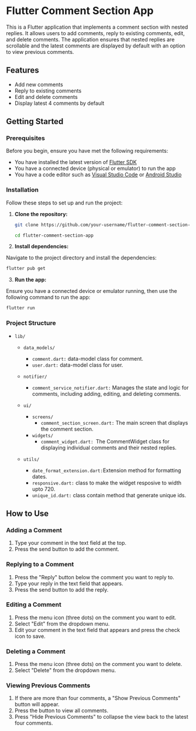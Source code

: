 # Flutter Comment Section App

This is a Flutter application that implements a comment section with nested replies. It allows users to add comments, reply to existing comments, edit, and delete comments. The application ensures that nested replies are scrollable and the latest comments are displayed by default with an option to view previous comments.

## Features

- Add new comments
- Reply to existing comments
- Edit and delete comments
- Display latest 4 comments by default

## Getting Started

### Prerequisites

Before you begin, ensure you have met the following requirements:

- You have installed the latest version of [Flutter SDK](https://flutter.dev/docs/get-started/install)
- You have a connected device (physical or emulator) to run the app
- You have a code editor such as [Visual Studio Code](https://code.visualstudio.com/) or [Android Studio](https://developer.android.com/studio)

### Installation

Follow these steps to set up and run the project:

1. **Clone the repository:**

   ```bash
   git clone https://github.com/your-username/flutter-comment-section-app.git

   cd flutter-comment-section-app

2. **Install dependencies:**

Navigate to the project directory and install the dependencies:

```bash
flutter pub get
```

3. **Run the app:**

Ensure you have a connected device or emulator running, then use the following command to run the app:

```bash
flutter run
```


### Project Structure


 * `lib/`

   * `data_models/`

     * `comment.dart:` data-model class for comment.
     * `user.dart:` data-model class for user. 
   *  `notifier/`
      * `comment_service_notifier.dart:` Manages the state and logic for comments, including adding, editing, and deleting comments.
   * `ui/`
     * `screens/`
        * `comment_section_screen.dart:`  The main screen that displays the comment section.
     * `widgets/`
        * `comment_widget.dart: `The CommentWidget class for displaying individual comments and their nested replies.
   * `utils/`
        * `date_format_extension.dart:`Extension method for formatting dates.
        * `responsive.dart:` class to make the widget resposive to width upto 720.
        * `unique_id.dart:` class contain method that generate unique ids.



## How to Use

### Adding a Comment
1. Type your comment in the text field at the top.
2. Press the send button to add the comment.

### Replying to a Comment
1. Press the "Reply" button below the comment you want to reply to.
2. Type your reply in the text field that appears.
3. Press the send button to add the reply.

### Editing a Comment
1. Press the menu icon (three dots) on the comment you want to edit.
2. Select "Edit" from the dropdown menu.
3. Edit your comment in the text field that appears and press the check icon to save.

### Deleting a Comment
1. Press the menu icon (three dots) on the comment you want to delete.
2. Select "Delete" from the dropdown menu.

### Viewing Previous Comments
1. If there are more than four comments, a "Show Previous Comments" button will appear.
2. Press the button to view all comments.
3. Press "Hide Previous Comments" to collapse the view back to the latest four comments.
